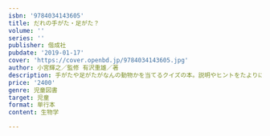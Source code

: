 ```yaml
---
isbn: '9784034143605'
title: だれの手がた・足がた？
volume: ''
series: ''
publisher: 偕成社
pubdate: '2019-01-17'
cover: 'https://cover.openbd.jp/9784034143605.jpg'
author: 小宮輝之／監修 有沢重雄／著
description: 手がたや足がたがなんの動物かを当てるクイズの本。説明やヒントをたよりに答えると、手足がくらしにどれだけ適しているかわかる。
price: '2400'
genre: 児童図書
target: 児童
format: 単行本
content: 生物学

---
```

